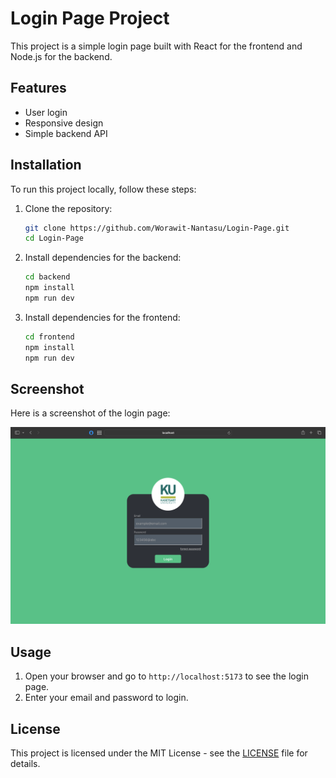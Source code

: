 # Login Page Project

This project is a simple login page built with React for the frontend and Node.js for the backend.

## Features
- User login
- Responsive design
- Simple backend API

## Installation

To run this project locally, follow these steps:

1. Clone the repository:
    ```bash
    git clone https://github.com/Worawit-Nantasu/Login-Page.git
    cd Login-Page
    ```

2. Install dependencies for the backend:
    ```bash
    cd backend
    npm install
    npm run dev
    ```

3. Install dependencies for the frontend:
    ```bash
    cd frontend
    npm install
    npm run dev
    ```

## Screenshot
Here is a screenshot of the login page:

![Login Page](./frontend/public/UI_screenshot.png)

## Usage

1. Open your browser and go to `http://localhost:5173` to see the login page.
2. Enter your email and password to login.

## License
This project is licensed under the MIT License - see the [LICENSE](LICENSE) file for details.
